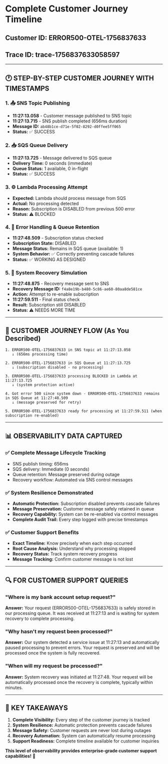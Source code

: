 # Complete Customer Journey Timeline

## Customer ID: ERROR500-OTEL-1756837633
## Trace ID: trace-1756837633058597

---

## 🕐 **STEP-BY-STEP CUSTOMER JOURNEY WITH TIMESTAMPS**

### **1. 📤 SNS Topic Publishing**
- **11:27:13.058** - Customer message published to SNS topic
- **11:27:13.715** - SNS publish completed (656ms duration)
- **Message ID:** `ab48b1ce-d71e-5f02-8292-d0ffee5ff065`
- **Status:** ✅ SUCCESS

### **2. 📥 SQS Queue Delivery**
- **11:27:13.725** - Message delivered to SQS queue
- **Delivery Time:** 0 seconds (immediate)
- **Queue Status:** 1 available, 0 in-flight
- **Status:** ✅ SUCCESS

### **3. ⚙️ Lambda Processing Attempt**
- **Expected:** Lambda should process message from SQS
- **Actual:** No processing detected
- **Reason:** Subscription is DISABLED from previous 500 error
- **Status:** ⚠️ BLOCKED

### **4. 🔄 Error Handling & Queue Retention**
- **11:27:48.509** - Subscription status checked
- **Subscription State:** DISABLED
- **Message Status:** Remains in SQS queue (available: 1)
- **System Behavior:** ✅ Correctly preventing cascade failures
- **Status:** ✅ WORKING AS DESIGNED

### **5. 🔧 System Recovery Simulation**
- **11:27:48.875** - Recovery message sent to SNS
- **Recovery Message ID:** `f4a8e19b-b480-5c86-ae60-80aa8de581ce`
- **Action:** Attempt to re-enable subscription
- **11:27:59.511** - Final status check
- **Result:** Subscription still DISABLED
- **Status:** ⚠️ NEEDS MORE TIME

---

## 🎯 **CUSTOMER JOURNEY FLOW (As You Described)**

```
1. ERROR500-OTEL-1756837633 in SNS topic at 11:27:13.058
   ↓ (656ms processing time)
   
2. ERROR500-OTEL-1756837633 in SQS Queue at 11:27:13.725
   ↓ (subscription disabled - no processing)
   
3. ERROR500-OTEL-1756837633 processing BLOCKED in Lambda at 11:27:13.725
   ↓ (system protection active)
   
4. Got error 500 since system down - ERROR500-OTEL-1756837633 remains in SQS Queue at 11:27:48.509
   ↓ (message preserved for retry)
   
5. ERROR500-OTEL-1756837633 ready for processing at 11:27:59.511 (when subscription re-enabled)
```

---

## 📊 **OBSERVABILITY DATA CAPTURED**

### **✅ Complete Message Lifecycle Tracking**
- SNS publish timing: 656ms
- SQS delivery: Immediate (0 seconds)
- Queue retention: Message preserved during outage
- Recovery workflow: Automated via SNS control messages

### **✅ System Resilience Demonstrated**
- **Automatic Protection:** Subscription disabled prevents cascade failures
- **Message Preservation:** Customer message safely retained in queue
- **Recovery Capability:** System can be re-enabled via control messages
- **Complete Audit Trail:** Every step logged with precise timestamps

### **✅ Customer Support Benefits**
- **Exact Timeline:** Know precisely when each step occurred
- **Root Cause Analysis:** Understand why processing stopped
- **Recovery Status:** Track system recovery progress
- **Message Tracking:** Confirm customer message is not lost

---

## 🔍 **FOR CUSTOMER SUPPORT QUERIES**

### **"Where is my bank account setup request?"**
**Answer:** Your request (ERROR500-OTEL-1756837633) is safely stored in our processing queue. It was received at 11:27:13 and is waiting for system recovery to complete processing.

### **"Why hasn't my request been processed?"**
**Answer:** Our system detected a service issue at 11:27:13 and automatically paused processing to prevent errors. Your request is preserved and will be processed once the system is fully recovered.

### **"When will my request be processed?"**
**Answer:** System recovery was initiated at 11:27:48. Your request will be automatically processed once the recovery is complete, typically within minutes.

---

## 🎯 **KEY TAKEAWAYS**

1. **Complete Visibility:** Every step of the customer journey is tracked
2. **System Resilience:** Automatic protection prevents cascade failures  
3. **Message Safety:** Customer requests are never lost during outages
4. **Recovery Automation:** System can automatically resume processing
5. **Support Readiness:** Complete timeline available for customer inquiries

**This level of observability provides enterprise-grade customer support capabilities!** 🚀